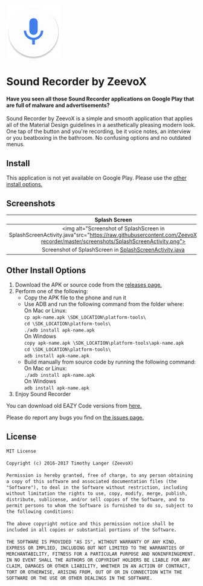 ![Sound Recorder Icon](https://github.com/ZeevoX/sound-recorder/raw/master/app/src/main/res/mipmap-xxhdpi/ic_launcher.png)

# Sound Recorder by ZeevoX

#### Have you seen all those Sound Recorder applications on Google Play that are full of malware and advertisements?

Sound Recorder by ZeevoX is a simple and smooth application that applies all of the Material Design guidelines in a aesthetically pleasing modern look. One tap of the button and you're recording, be it voice notes, an interview or you beatboxing in the bathroom. No confusing options and no outdated menus.

## Install

This application is not yet available on Google Play. Please use the [other install options.](#otherinstalloptions)

<!--##### Stable releases:

[![Google Play](https://play.google.com/intl/en_gb/badges/images/badge_new.png)](https://play.google.com/store/apps/details?id=com.zeevox.recorder)

###### Beta releases:

[![Google Play](https://play.google.com/intl/en_gb/badges/images/badge_new.png)](https://play.google.com/store/apps/details?id=com.zeevox.recorder)-->

## Screenshots

| Splash Screen | Tutorial | Settings|
|:-:|:-:|:-:|
|<img alt="Screenshot of SplashScreen in SplashScreenActivity.java"src="https://raw.githubusercontent.com/ZeevoX/sound-recorder/master/screenshots/SplashScreenActivity.png"></img>|<img alt="Screenshot of Tutorial in MainActivity.java"src="https://raw.githubusercontent.com/ZeevoX/sound-recorder/master/screenshots/MainActivityTutorial.png"></img>|<img alt="Screenshot of Settings features in SettingsActivity.java"src="https://raw.githubusercontent.com/ZeevoX/sound-recorder/master/screenshots/SettingsActivity.png"></img>|
| Screenshot of SplashScreen in [SplashScreenActivity.java](https://github.com/ZeevoX/sound-recorder/blob/master/app/src/main/java/com/zeevox/recorder/SplashScreenActivity.java) | Screenshot of Tutorial in [MainActivity.java](https://github.com/ZeevoX/sound-recorder/blob/master/app/src/main/java/com/zeevox/recorder/MainActivity.java#L87) | Screenshot of Settings features in [SettingsActivity.java](https://github.com/ZeevoX/sound-recorder/blob/master/app/src/main/java/com/zeevox/recorder/SettingsActivity.java)

## <a name="otherinstalloptions"></a>Other Install Options

1. Download the APK or source code from the [releases page.](https://github.com/ZeevoX/sound-recorder/releases)
2. Perform one of the following:
   - Copy the APK file to the phone and run it
   - Use ADB and run the following command from the folder where:<br>
      On Mac or Linux:<br>
      `cp apk-name.apk \SDK_LOCATION\platform-tools\`<br>
      `cd \SDK_LOCATION\platform-tools\`<br>
      `./adb install apk-name.apk`<br>
      On Windows<br>
         `copy apk-name.apk \SDK_LOCATION\platform-tools\apk-name.apk`<br>
         `cd \SDK_LOCATION\platform-tools\`<br>
         `adb install apk-name.apk`<br>
   - Build manually from source code by running the following command:<br>
      On Mac or Linux:<br>
      `./adb install apk-name.apk`<br>
      On Windows<br>
      `adb install apk-name.apk`<br>
3. Enjoy Sound Recorder

You can download old EAZY Code versions from [here.](https://github.com/ZeevoX/sound-recorder/tree/master/apk)

Please do report any bugs you find on [the issues page.](https://github.com/ZeevoX/sound-recorder/issues)

## License

```
MIT License

Copyright (c) 2016-2017 Timothy Langer (ZeevoX)

Permission is hereby granted, free of charge, to any person obtaining a copy of this software and associated documentation files (the "Software"), to deal in the Software without restriction, including without limitation the rights to use, copy, modify, merge, publish, distribute, sublicense, and/or sell copies of the Software, and to permit persons to whom the Software is furnished to do so, subject to the following conditions:

The above copyright notice and this permission notice shall be included in all copies or substantial portions of the Software.

THE SOFTWARE IS PROVIDED "AS IS", WITHOUT WARRANTY OF ANY KIND, EXPRESS OR IMPLIED, INCLUDING BUT NOT LIMITED TO THE WARRANTIES OF MERCHANTABILITY, FITNESS FOR A PARTICULAR PURPOSE AND NONINFRINGEMENT. IN NO EVENT SHALL THE AUTHORS OR COPYRIGHT HOLDERS BE LIABLE FOR ANY CLAIM, DAMAGES OR OTHER LIABILITY, WHETHER IN AN ACTION OF CONTRACT, TORT OR OTHERWISE, ARISING FROM, OUT OF OR IN CONNECTION WITH THE SOFTWARE OR THE USE OR OTHER DEALINGS IN THE SOFTWARE.
```
